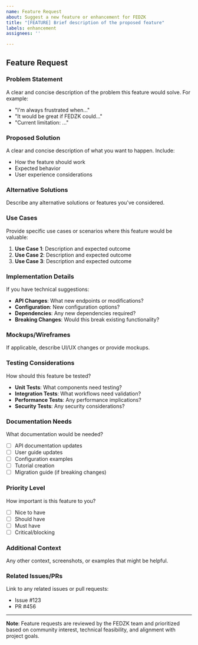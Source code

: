 ```yaml
---
name: Feature Request
about: Suggest a new feature or enhancement for FEDZK
title: "[FEATURE] Brief description of the proposed feature"
labels: enhancement
assignees: ''

---
```


## Feature Request

### Problem Statement
A clear and concise description of the problem this feature would solve. For example:
- "I'm always frustrated when..."
- "It would be great if FEDZK could..."
- "Current limitation: ..."

### Proposed Solution
A clear and concise description of what you want to happen. Include:
- How the feature should work
- Expected behavior
- User experience considerations

### Alternative Solutions
Describe any alternative solutions or features you've considered.

### Use Cases
Provide specific use cases or scenarios where this feature would be valuable:

1. **Use Case 1**: Description and expected outcome
2. **Use Case 2**: Description and expected outcome
3. **Use Case 3**: Description and expected outcome

### Implementation Details
If you have technical suggestions:

- **API Changes**: What new endpoints or modifications?
- **Configuration**: New configuration options?
- **Dependencies**: Any new dependencies required?
- **Breaking Changes**: Would this break existing functionality?

### Mockups/Wireframes
If applicable, describe UI/UX changes or provide mockups.

### Testing Considerations
How should this feature be tested?

- **Unit Tests**: What components need testing?
- **Integration Tests**: What workflows need validation?
- **Performance Tests**: Any performance implications?
- **Security Tests**: Any security considerations?

### Documentation Needs
What documentation would be needed?

- [ ] API documentation updates
- [ ] User guide updates
- [ ] Configuration examples
- [ ] Tutorial creation
- [ ] Migration guide (if breaking changes)

### Priority Level
How important is this feature to you?

- [ ] Nice to have
- [ ] Should have
- [ ] Must have
- [ ] Critical/blocking

### Additional Context
Any other context, screenshots, or examples that might be helpful.

### Related Issues/PRs
Link to any related issues or pull requests:
- Issue #123
- PR #456

---

**Note**: Feature requests are reviewed by the FEDZK team and prioritized based on community interest, technical feasibility, and alignment with project goals.
